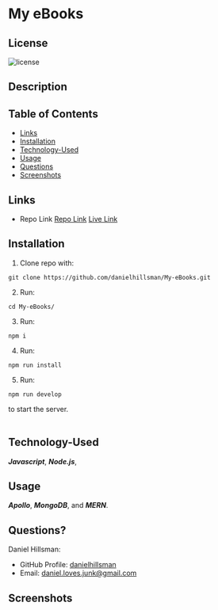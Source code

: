 # My eBooks

  ## License

  ![license](https://img.shields.io/static/v1?label=license&message=LABD&color=success)
  
  ## Description
  
  
  ## Table of Contents
 
  * [Links](#links)
  * [Installation](#installation)
  * [Technology-Used](#technology-used)
  * [Usage](#usage)
  * [Questions](#questions)
  * [Screenshots](#screenshots)

  ## Links
 
  * Repo Link
  [Repo Link](https://github.com/danielhillsman/eDaniels-BackEnd)
  [Live Link](https://radiant-eyrie-47380.herokuapp.com)
  ## Installation
  1) Clone repo with:
  ````
  git clone https://github.com/danielhillsman/My-eBooks.git
  ````
  2) Run:
  ````
  cd My-eBooks/
  ````
  3) Run:
  ````
  npm i
  ````
  4) Run:
  ````
  npm run install
  ````
  5) Run:
  ````
  npm run develop

  ````
  to start the server.
  <br />
  <br />
  
  ## Technology-Used
  
  ***Javascript***, ***Node.js***,
  
  ## Usage
  
  ***Apollo***, ***MongoDB***, and ***MERN***.
  
  ## Questions?

  Daniel Hillsman: 
  * GitHub Profile: [danielhillsman](https://github.com/danielhillsman)
  * Email: daniel.loves.junk@gmail.com

  ## Screenshots
